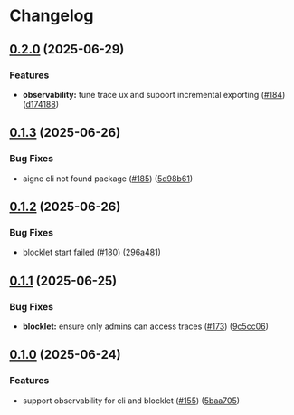 # Changelog

## [0.2.0](https://github.com/AIGNE-io/aigne-framework/compare/observability-v0.1.3...observability-v0.2.0) (2025-06-29)


### Features

* **observability:** tune trace ux and supoort incremental exporting ([#184](https://github.com/AIGNE-io/aigne-framework/issues/184)) ([d174188](https://github.com/AIGNE-io/aigne-framework/commit/d174188459c77acb09b5ca040972f83abb067587))

## [0.1.3](https://github.com/AIGNE-io/aigne-framework/compare/observability-v0.1.2...observability-v0.1.3) (2025-06-26)


### Bug Fixes

* aigne cli not found package ([#185](https://github.com/AIGNE-io/aigne-framework/issues/185)) ([5d98b61](https://github.com/AIGNE-io/aigne-framework/commit/5d98b6158f1e43e049a3a51a69bab88092bf1c92))

## [0.1.2](https://github.com/AIGNE-io/aigne-framework/compare/observability-v0.1.1...observability-v0.1.2) (2025-06-26)


### Bug Fixes

* blocklet start failed ([#180](https://github.com/AIGNE-io/aigne-framework/issues/180)) ([296a481](https://github.com/AIGNE-io/aigne-framework/commit/296a481be69d9b9b279dc4e50b0d21c993d1d841))

## [0.1.1](https://github.com/AIGNE-io/aigne-framework/compare/observability-v0.1.0...observability-v0.1.1) (2025-06-25)


### Bug Fixes

* **blocklet:** ensure only admins can access traces ([#173](https://github.com/AIGNE-io/aigne-framework/issues/173)) ([9c5cc06](https://github.com/AIGNE-io/aigne-framework/commit/9c5cc06c5841b9684d16c5c60af764d8c98c9c3e))

## [0.1.0](https://github.com/AIGNE-io/aigne-framework/compare/observability-v0.0.1...observability-v0.1.0) (2025-06-24)


### Features

* support observability for cli and blocklet ([#155](https://github.com/AIGNE-io/aigne-framework/issues/155)) ([5baa705](https://github.com/AIGNE-io/aigne-framework/commit/5baa705a33cfdba1efc5ccbe18674c27513ca97d))
